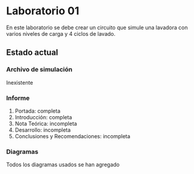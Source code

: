 # Laboratorio 01

En este laboratorio se debe crear un circuito que simule una lavadora con varios niveles de carga y 4 ciclos de lavado.

## Estado actual

### Archivo de simulación

Inexistente

### Informe

1. Portada: completa
2. Introducción: completa
3. Nota Teórica: incompleta
4. Desarrollo: incompleta
5. Conclusiones y Recomendaciones: incompleta

### Diagramas

Todos los diagramas usados se han agregado
